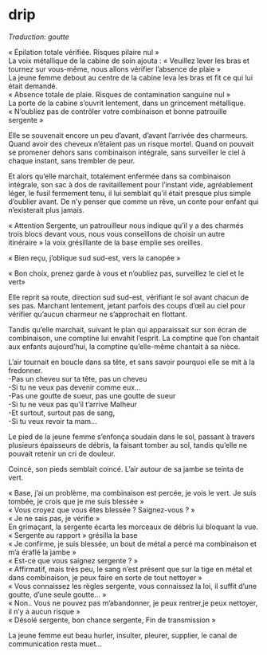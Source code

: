 # drip

*Traduction: goutte*


« Épilation totale vérifiée. Risques pilaire nul »   
La voix métallique de la cabine de soin ajouta : « Veuillez lever les bras et tournez sur vous-même, nous allons vérifier l’absence de plaie »  
La jeune femme debout au centre de la cabine leva les bras et fit ce qui lui était demandé.   
« Absence totale de plaie. Risques de contamination sanguine nul »  
La porte de la cabine s’ouvrit lentement, dans un grincement métallique.   
« N’oubliez pas de contrôler votre combinaison et bonne patrouille sergente » 

Elle se souvenait encore un peu d’avant, d’avant l’arrivée des charmeurs. Quand avoir des cheveux n’étaient pas un risque mortel. Quand on pouvait se promener dehors sans combinaison intégrale, sans surveiller le ciel à chaque instant, sans trembler de peur. 

Et alors qu’elle marchait, totalement enfermée dans sa combinaison intégrale, son sac à dos de ravitaillement pour l’instant vide, agréablement léger, le fusil fermement tenu, il lui semblait qu’il était presque plus simple d’oublier avant. De n’y penser que comme un rêve, un conte pour enfant qui n’existerait plus jamais. 

« Attention Sergente, un patrouilleur nous indique qu’il y a des charmés trois blocs devant vous, nous vous conseillons de choisir un autre itinéraire » la voix grésillante de la base emplie ses oreilles. 

« Bien reçu, j’oblique sud sud-est, vers la canopée »

« Bon choix, prenez garde à vous et n’oubliez pas, surveillez le ciel et le vert»

Elle reprit sa route, direction sud sud-est, vérifiant le sol avant chacun de ses pas. Marchant lentement, jetant parfois des coups d’œil au ciel pour vérifier qu’aucun charmeur ne s’approchait en flottant. 

Tandis qu’elle marchait, suivant le plan qui apparaissait sur son écran de combinaison, une comptine lui envahit l’esprit. La comptine que l’on chantait aux enfants aujourd’hui, la comptine qu’elle-même chantait à sa nièce. 

L’air tournait en boucle dans sa tête, et sans savoir pourquoi elle se mit à la fredonner.   
-Pas un cheveu sur ta tête, pas un cheveu   
-Si tu ne veux pas devenir comme eux…   
-Pas une goutte de sueur, pas une goutte de sueur   
-Si tu ne veux pas qu’il t’arrive Malheur  
-Et surtout, surtout pas de sang,    
-Si tu veux revoir ta mam…  

Le pied de la jeune femme s’enfonça soudain dans le sol, passant à travers plusieurs épaisseurs de débris, la faisant tomber au sol, tandis qu’elle ne pouvait retenir un cri de douleur. 

Coincé, son pieds semblait coincé. L’air autour de sa jambe se teinta de vert. 

« Base, j’ai un problème, ma combinaison est percée, je vois le vert. Je suis tombée, je crois que je me suis blessée »  
« Vous croyez que vous êtes blessée ? Saignez-vous ? »   
« Je ne sais pas, je vérifie »  
En grimaçant, la sergente écarta les morceaux de débris lui bloquant la vue.  
« Sergente au rapport » grésilla la base  
« Je confirme, je suis blessée, un bout de métal a percé ma combinaison et m’a éraflé la jambe »  
« Est-ce que vous saignez sergente ? »  
« Affirmatif, mais très peu, le sang n’est présent que sur la tige en métal et dans combinaison, je peux faire en sorte de tout nettoyer »  
« Vous connaissez les règles sergente, vous connaissez la loi, il suffit d’une goutte, d’une seule goutte... »  
« Non.. Vous ne pouvez pas m’abandonner, je peux rentrer,je peux nettoyer, il n’y a aucun risque »  
« Désolé sergente, bon chance sergente, Fin de transmission »  

La jeune femme eut beau hurler, insulter, pleurer, supplier, le canal de communication resta muet… 









 
